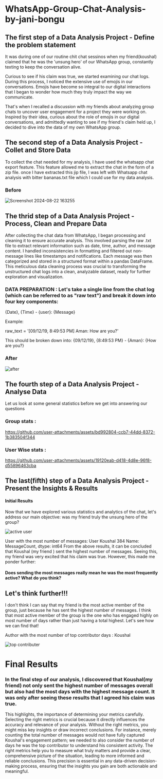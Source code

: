 # WhatsApp-Group-Chat-Analysis-by-jani-bongu
## The first step of a Data Analysis Project - Define the problem statement
It was during one of our routine chit chat sessinos when my friend(koushal) claimed that he was the 'unsung hero' of our WhatsApp group, constantly texting to keep the conversation alive.

Curious to see if his claim was true, we started examining our chat logs. During this process, I noticed the extensive use of emojis in our conversations. Emojis have become so integral to our digital interactions that I began to wonder how much they truly impact the way we communicate.

That's when I recalled a discussion with my friends about analyzing group chats to uncover user engagement for a project they were working on. Inspired by their idea, curious about the role of emojis in our digital conversations, and admittedly wanting to see if my friend's claim held up, I decided to dive into the data of my own WhatsApp group.
## The second step of a Data Analysis Project - Collet and Store Data
To collect the chat needed for my analysis, I have used the whatsapp chat export feature. This feature allowed me to extract the chat in the form of a zip file. once I have extracted this jip file, I was left with  Whatsapp chat analysis with bitter bananas.txt file which I could use for my data analysis.
### Before
![Screenshot 2024-08-22 163255](https://github.com/user-attachments/assets/0da35139-dcce-4673-94ce-f4b5e1f1ea91)

## The thrid step of a Data Analysis Project - Process, Clean and Prepare Data
After collecting the chat data from WhatsApp, I began processing and cleaning it to ensure accurate analysis. This involved parsing the raw .txt file to extract relevant information such as date, time, author, and message content. I handled inconsistencies in formatting and filtered out non-message lines like timestamps and notifications. Each message was then categorized and stored in a structured format within a pandas DataFrame. This meticulous data cleaning process was crucial to transforming the unstructured chat logs into a clean, analyzable dataset, ready for further exploration and visualization.
### DATA PREPARATION : Let's take a single line from the chat log (which can be referred to as "raw text") and break it down into four key components:

{Date}, {Time} - {user}: {Message}

Example:

raw_text = '[09/12/19, 8:49:53 PM] Aman: How are you?'

This should be broken down into: {09/12/19}, {8:49:53 PM} - {Aman}: {How are you?}
### After
![after](https://github.com/user-attachments/assets/ce076099-a969-48ce-8306-96dce4333e21)
## The fourth step of a Data Analysis Project - Analyse Data
Let us look at some general statistics before we get into answering our questions
### Group stats :
https://github.com/user-attachments/assets/bd992804-ccb7-44dd-8372-1b383504f344
### User Wise stats :
https://github.com/user-attachments/assets/19120eab-d418-4d8e-96f8-d55896463cba

## The last(fifth) step of a Data Analysis Project - Present the Insights & Results

#### Initial Results
Now that we have explored various statistics and analytics of the chat, let's address our main objective: was my friend truly the unsung hero of the group?

![active user](https://github.com/user-attachments/assets/203a30fa-d2fb-4ca7-ba77-a3c196e4d643)

User with the most number of messages:
User
Koushal    384
Name: MessageCount, dtype: int64
From the above results, it can be concluded that Koushal (my friend ) sent the highest number of messages. Seeing this, my friend was very excited that his claim was true. However, this made me ponder further: 
#### Does sending the most messages really mean he was the most frequently active? What do you think?

## Let's think further!!!
I don't think I can say that my friend is the most active member of the group, just because he has sent the highest number of messages. I think that most active member of the group is the one who has engaged highly on most number of days rather than just having a total highest. Let's see how we can find that!

Author with the most number of top contributor days : Koushal

![top contributer](https://github.com/user-attachments/assets/16de969b-f2d5-429d-ac2a-96bc8e99f82b)

# Final Results
### In the final step of our analysis, I discovered that Koushal(my friend) not only sent the highest number of messages overall but also had the most days with the highest message count.  It was only after seeing these results that I agreed his claim was true.

This highlights, the importance of determining your metrics carefully. Selecting the right metrics is crucial because it directly influences the accuracy and relevance of your analysis. Without the right metrics, you might miss key insights or draw incorrect conclusions. For instance, merely counting the total number of messages would not have fully captured Koushal's engagement pattern; we needed to also consider the number of days he was the top contributor to understand his consistent activity. The right metrics help you to measure what truly matters and provide a clear, comprehensive picture of the situation, leading to more informed and reliable conclusions. This precision is essential in any data-driven decision-making process, ensuring that the insights you gain are both actionable and meaningful.
















